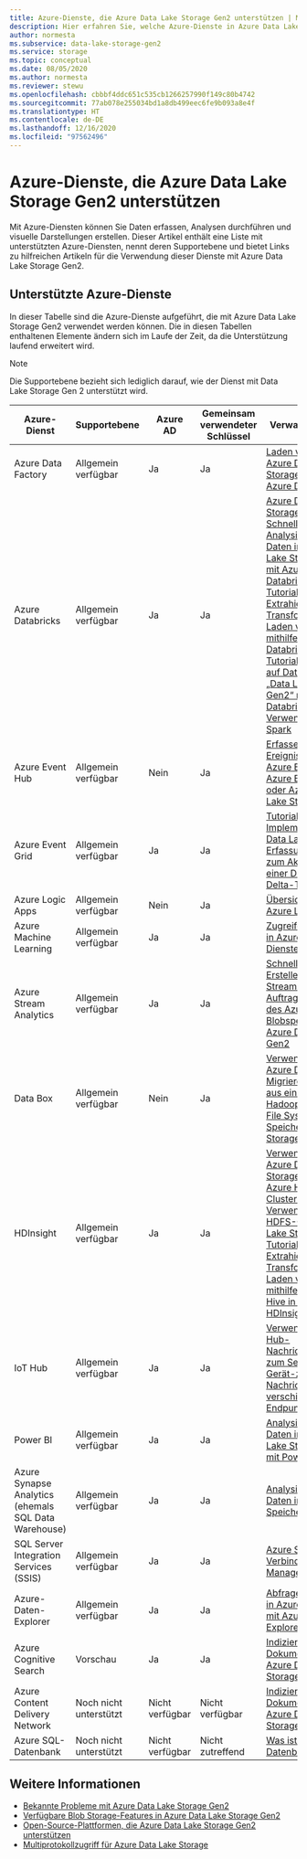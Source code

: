 ```yaml
---
title: Azure-Dienste, die Azure Data Lake Storage Gen2 unterstützen | Microsoft-Dokumentation
description: Hier erfahren Sie, welche Azure-Dienste in Azure Data Lake Storage Gen2 integriert werden.
author: normesta
ms.subservice: data-lake-storage-gen2
ms.service: storage
ms.topic: conceptual
ms.date: 08/05/2020
ms.author: normesta
ms.reviewer: stewu
ms.openlocfilehash: cbbbf4ddc651c535cb1266257990f149c80b4742
ms.sourcegitcommit: 77ab078e255034bd1a8db499eec6fe9b093a8e4f
ms.translationtype: HT
ms.contentlocale: de-DE
ms.lasthandoff: 12/16/2020
ms.locfileid: "97562496"
---
```

# <a name="azure-services-that-support-azure-data-lake-storage-gen2"></a>Azure-Dienste, die Azure Data Lake Storage Gen2 unterstützen

Mit Azure-Diensten können Sie Daten erfassen, Analysen durchführen und visuelle Darstellungen erstellen. Dieser Artikel enthält eine Liste mit unterstützten Azure-Diensten, nennt deren Supportebene und bietet Links zu hilfreichen Artikeln für die Verwendung dieser Dienste mit Azure Data Lake Storage Gen2.

## <a name="supported-azure-services"></a>Unterstützte Azure-Dienste

In dieser Tabelle sind die Azure-Dienste aufgeführt, die mit Azure Data Lake Storage Gen2 verwendet werden können. Die in diesen Tabellen enthaltenen Elemente ändern sich im Laufe der Zeit, da die Unterstützung laufend erweitert wird.

> [!NOTE]
> Die Supportebene bezieht sich lediglich darauf, wie der Dienst mit Data Lake Storage Gen 2 unterstützt wird.

|Azure-Dienst |Supportebene |Azure AD |Gemeinsam verwendeter Schlüssel| Verwandte Artikel |
|---------------|-------------------|---|---|---|
|Azure Data Factory|Allgemein verfügbar|Ja|Ja|[Laden von Daten in Azure Data Lake Storage Gen2 mit Azure Data Factory](../../data-factory/load-azure-data-lake-storage-gen2.md?toc=%2fazure%2fstorage%2fblobs%2ftoc.json)|
|Azure Databricks|Allgemein verfügbar|Ja|Ja|[Azure Data Lake Storage Gen2](https://docs.azuredatabricks.net/data/data-sources/azure/azure-datalake-gen2.html) <br> [Schnellstart: Analysieren von Daten in Azure Data Lake Storage Gen2 mit Azure Databricks](data-lake-storage-quickstart-create-databricks-account.md) <br>[Tutorial: Extrahieren, Transformieren und Laden von Daten mithilfe von Azure Databricks](/azure/databricks/scenarios/databricks-extract-load-sql-data-warehouse) <br>[Tutorial: Zugreifen auf Daten vom Typ „Data Lake Storage Gen2“ mit Azure Databricks unter Verwendung von Spark](data-lake-storage-use-databricks-spark.md)|
|Azure Event Hub|Allgemein verfügbar|Nein|Ja|[Erfassen von Ereignissen über Azure Event Hubs in Azure Blob Storage oder Azure Data Lake Storage](../../event-hubs/event-hubs-capture-overview.md)|
|Azure Event Grid|Allgemein verfügbar|Ja|Ja|[Tutorial: Implementieren des Data Lake-Erfassungsmusters zum Aktualisieren einer Databricks Delta-Tabelle](data-lake-storage-events.md)|
|Azure Logic Apps|Allgemein verfügbar|Nein|Ja|[Übersicht: Was ist Azure Logic Apps?](../../logic-apps/logic-apps-overview.md)|
|Azure Machine Learning|Allgemein verfügbar|Ja|Ja|[Zugreifen auf Daten in Azure Storage-Diensten](../../machine-learning/how-to-access-data.md)|
|Azure Stream Analytics|Allgemein verfügbar|Ja|Ja|[Schnellstart: Erstellen eines Stream Analytics-Auftrags mithilfe des Azure-Portals](../../stream-analytics/stream-analytics-quick-create-portal.md) <br> [Blobspeicher und Azure Data Lake Gen2](../../stream-analytics/stream-analytics-define-outputs.md)|
|Data Box|Allgemein verfügbar|Nein|Ja|[Verwenden von Azure Data Box zum Migrieren von Daten aus einem lokalen Hadoop Distributed File System-Speicher zu Azure Storage](data-lake-storage-migrate-on-premises-hdfs-cluster.md)|
|HDInsight |Allgemein verfügbar|Ja|Ja|[Verwenden von Azure Data Lake Storage Gen2 mit Azure HDInsight-Clustern](../../hdinsight/hdinsight-hadoop-use-data-lake-storage-gen2.md?toc=%2fazure%2fstorage%2fblobs%2ftoc.json)<br>[Verwenden der HDFS-CLI mit Data Lake Storage Gen2](data-lake-storage-use-hdfs-data-lake-storage.md) <br>[Tutorial: Extrahieren, Transformieren und Laden von Daten mithilfe von Apache Hive in Azure HDInsight](data-lake-storage-tutorial-extract-transform-load-hive.md)|
|IoT Hub |Allgemein verfügbar|Ja|Ja|[Verwenden des IoT Hub-Nachrichtenroutings zum Senden von Gerät-zu-Cloud-Nachrichten an verschiedene Endpunkte](../../iot-hub/iot-hub-devguide-messages-d2c.md)|
|Power BI|Allgemein verfügbar|Ja|Ja|[Analysieren von Daten in Azure Data Lake Storage Gen2 mit Power BI](/power-query/connectors/datalakestorage)|
|Azure Synapse Analytics (ehemals SQL Data Warehouse)|Allgemein verfügbar|Ja|Ja|[Analysieren von Daten in einem Speicherkonto](/azure/synapse-analytics/get-started-analyze-storage?toc=%2fazure%2fstorage%2fblobs%2ftoc.json)|
|SQL Server Integration Services (SSIS)|Allgemein verfügbar|Ja|Ja|[Azure Storage-Verbindungs-Manager](/sql/integration-services/connection-manager/azure-storage-connection-manager)|
|Azure-Daten-Explorer|Allgemein verfügbar|Ja|Ja|[Abfragen von Daten in Azure Data Lake mit Azure Data Explorer](/azure/data-explorer/data-lake-query-data)|
|Azure Cognitive Search|Vorschau|Ja|Ja|[Indizieren von Dokumenten in Azure Data Lake Storage Gen2](../../search/search-howto-index-azure-data-lake-storage.md)|
|Azure Content Delivery Network|Noch nicht unterstützt|Nicht verfügbar|Nicht verfügbar|[Indizieren von Dokumenten in Azure Data Lake Storage Gen2](../../cdn/cdn-overview.md)|
|Azure SQL-Datenbank|Noch nicht unterstützt|Nicht verfügbar|Nicht zutreffend|[Was ist Azure SQL-Datenbank?](/azure/azure-sql/database/sql-database-paas-overview)|

## <a name="see-also"></a>Weitere Informationen

- [Bekannte Probleme mit Azure Data Lake Storage Gen2](data-lake-storage-known-issues.md)
- [Verfügbare Blob Storage-Features in Azure Data Lake Storage Gen2](data-lake-storage-supported-blob-storage-features.md)
- [Open-Source-Plattformen, die Azure Data Lake Storage Gen2 unterstützen](data-lake-storage-supported-open-source-platforms.md)
- [Multiprotokollzugriff für Azure Data Lake Storage](data-lake-storage-multi-protocol-access.md)